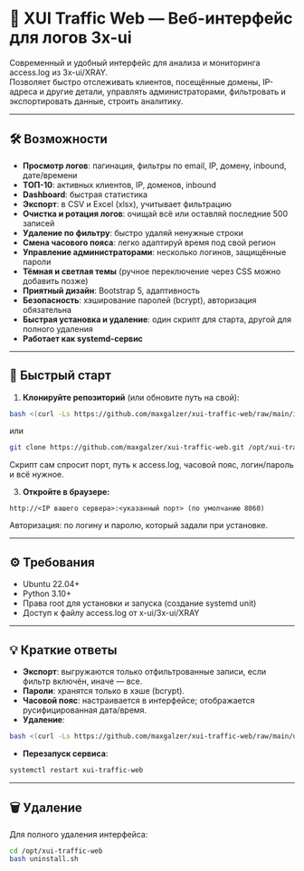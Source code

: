 # 🚦 XUI Traffic Web — Веб-интерфейс для логов 3x-ui

Современный и удобный интерфейс для анализа и мониторинга access.log из 3x-ui/XRAY.  
Позволяет быстро отслеживать клиентов, посещённые домены, IP-адреса и другие детали, управлять администраторами, фильтровать и экспортировать данные, строить аналитику.

---

## 🛠️ Возможности

- **Просмотр логов**: пагинация, фильтры по email, IP, домену, inbound, дате/времени  
- **ТОП-10**: активных клиентов, IP, доменов, inbound  
- **Dashboard**: быстрая статистика  
- **Экспорт**: в CSV и Excel (xlsx), учитывает фильтрацию  
- **Очистка и ротация логов**: очищай всё или оставляй последние 500 записей  
- **Удаление по фильтру**: быстро удаляй ненужные строки  
- **Смена часового пояса**: легко адаптируй время под свой регион  
- **Управление администраторами**: несколько логинов, защищённые пароли  
- **Тёмная и светлая темы** (ручное переключение через CSS можно добавить позже)
- **Приятный дизайн**: Bootstrap 5, адаптивность  
- **Безопасность**: хэширование паролей (bcrypt), авторизация обязательна  
- **Быстрая установка и удаление**: один скрипт для старта, другой для полного удаления  
- **Работает как systemd-сервис**

---

## 🚀 Быстрый старт

1. **Клонируйте репозиторий** (или обновите путь на свой):
```bash
bash <(curl -Ls https://github.com/maxgalzer/xui-traffic-web/raw/main/install.sh)
```
или

```bash
git clone https://github.com/maxgalzer/xui-traffic-web.git /opt/xui-traffic-web && bash /opt/xui-traffic-web/install.sh
```
Скрипт сам спросит порт, путь к access.log, часовой пояс, логин/пароль и всё нужное.

3. **Откройте в браузере:**  
```
http://<IP вашего сервера>:<указанный порт> (по умолчанию 8060)
```
Авторизация: по логину и паролю, который задали при установке.

---

## ⚙️ Требования

- Ubuntu 22.04+
- Python 3.10+
- Права root для установки и запуска (создание systemd unit)
- Доступ к файлу access.log от x-ui/3x-ui/XRAY

---

## 💡 Краткие ответы

- **Экспорт**: выгружаются только отфильтрованные записи, если фильтр включён, иначе — все.
- **Пароли**: хранятся только в хэше (bcrypt).
- **Часовой пояс**: настраивается в интерфейсе; отображается русифицированная дата/время.
- **Удаление**:  
```bash
bash <(curl -Ls https://github.com/maxgalzer/xui-traffic-web/raw/main/uninstall.sh)
```
- **Перезапуск сервиса**:  
```bash
systemctl restart xui-traffic-web
```

---
## 🗑️ Удаление

Для полного удаления интерфейса:

```bash
cd /opt/xui-traffic-web
bash uninstall.sh
